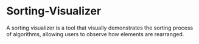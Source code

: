 # Sorting-Visualizer
A sorting visualizer is a tool that visually demonstrates the sorting process of algorithms, allowing users to observe how elements are rearranged. 
